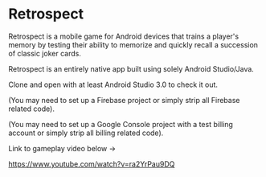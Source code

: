 # Retrospect
Retrospect is a mobile game for Android devices that trains a player's memory by testing their ability to 
memorize and quickly recall a succession of classic joker cards.

Retrospect is an entirely native app built using solely Android Studio/Java.

Clone and open with at least Android Studio 3.0 to check it out. 

(You may need to set up a Firebase project or simply strip all Firebase related code).

(You may need to set up a Google Console project with a test billing account or simply strip all billing related code).

Link to gameplay video below ->

https://www.youtube.com/watch?v=ra2YrPau9DQ
